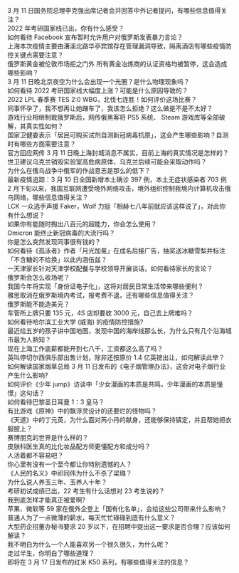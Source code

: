 3 月 11 日国务院总理李克强出席记者会并回答中外记者提问，有哪些信息值得关注？  
2022 年考研国家线已出，你有什么感受？  
如何看待 Facebook 宣布暂时允许用户对俄罗斯发表暴力言论？  
上海本次疫情主要由漕溪北路华亭宾馆存在管理漏洞导致，隔离酒店有哪些疫情防控关键点需要注意？  
俄罗斯黄金被伦敦市场拒之门外 所有黄金冶炼商的认证资格均被暂停，这会造成哪些影响？  
3 月 11 日晚北京夜空为什么会出现一个光圈？是什么物理现象吗？  
如何看待 2022 考研国家线大幅度上涨？可能是什么原因导致的？  
2022 LPL 春季赛 TES 2:0 WBG，北伐七连胜！如何评价这场比赛？  
同事怀孕了，我不想再让她蹭车了，我该怎么拒绝？这么做是不是不太好？  
游戏行业相继制裁俄罗斯后，网传俄黑客将 PS5 系统、 Steam 游戏库等全部破解，其真实性如何？  
国家卫健委表示「居民可购买试剂自测新冠病毒抗原」，这会产生哪些影响？自测时有哪些方面需要注意？  
官方回应网传 3 月 11 日晚上海封城消息不属实，目前上海的真实情况是怎样的？  
世卫建议乌克兰销毁实验室高危病原体，乌克兰后续可能会采取动作吗？  
为什么在俄乌战争中俄军的作战意志是那么的低下？  
最新疫情追踪：3 月 10 日全国新增本土确诊 397 例，本土无症状感染者 703 例  
2 月下旬以来，我国互联网遭受境外网络攻击，境外组织控制我境内计算机攻击俄乌网络，哪些信息值得关注？  
LCK 一众选手声援 Faker，Wolf 力挺「相赫七八年前就应该这样说了」，对此你有什么想说？  
如果你有能随时掏出八百元的超能力，你会怎么使用？  
Omicron 能终止新冠病毒的大流行吗？  
你是怎么突然发现同事很有钱的？  
如何看待《孤泳者》作者「月光加冕」在成名后接广告，抽奖送冰糖雪梨并标注「不含糖的不给换」以此内涵伍兹？  
一天津家长针对天津学校配餐与学校领导开展谈话，如何看待家长的言论？  
俄罗斯会怎么收场呢？  
我国今年将实现「身份证电子化」，这将对居民日常生活带来哪些便利？  
雅思取消在俄罗斯境内考试，报考费不退，还有哪些信息值得关注？  
俄罗斯能不能造美元？  
车管所上牌只要 135 元，4S 店却要收 3000 元，自己去上牌难吗？  
如何看待哈尔滨工业大学 (威海) 的疫情防控措施?  
最近给五岁的孩子讲中国地图，发现中国的海岸线那么长，为什么只有几个沿海城市最为人熟知？  
现在上海工作底薪都能开到七八千，工资都这么高了吗？  
英叫停切尔西俱乐部出售计划，除非还按原价 1.4 亿英镑出让，如何解读此举？  
如何解读国家烟草总局 3 月 11 日发布的《电子烟管理办法》，这会对电子烟行业产生什么影响?  
如何评价《少年 jump》访谈中「少女漫画的本质是共鸣，少年漫画的本质是憧憬」这句话？  
如何看待巴黎圣日耳曼 1：3 皇马？  
有比游戏《原神》中的飘浮灵设计的还要烂的怪物吗？  
《天道》中的丁元英，为什么面对芮小丹的献身，还能够保持镇定，并且帮她把衣服披上？  
赛博朋克的世界是什么样的？  
皮肤科医生真的比化妆品配方师更懂配方和成分吗？  
人活着都不容易吧？  
你心里有没有一个至今都让你特别遗憾的人？  
《人民的名义》中祁同伟为什么不杀了梁璐？  
为什么说人养玉三年、玉养人十年？  
考研初试成绩已出，22 考生有什么话想对 23 考生说的？  
我到底怎样才能真正被爱啊?  
苹果、微软等 59 家在俄外企登上「国有化名单」，会给这些公司带来什么影响？  
普通人为了一点微薄的薪水，每天忙忙碌碌到底有什么意义？  
大型药企招董办秘书要求 20 岁以下，在招聘中提出这一要求是否合理？应该如何解读？  
我不明白为什么一个人能喜欢另一个很久很久，为什么呢？  
走过半生，你明白了哪些道理？  
即将在 3 月 17 日发布的红米 K50 系列，有哪些值得关注的信息？  
